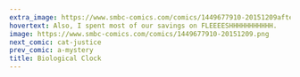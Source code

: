 ```yaml
---
extra_image: https://www.smbc-comics.com/comics/1449677910-20151209after.png
hovertext: Also, I spent most of our savings on FLEEEESHHHHHHHHHHH.
image: https://www.smbc-comics.com/comics/1449677910-20151209.png
next_comic: cat-justice
prev_comic: a-mystery
title: Biological Clock
---
```


